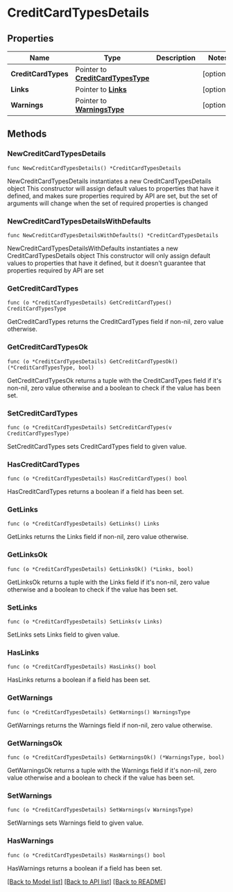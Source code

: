 # CreditCardTypesDetails

## Properties

Name | Type | Description | Notes
------------ | ------------- | ------------- | -------------
**CreditCardTypes** | Pointer to [**CreditCardTypesType**](CreditCardTypesType.md) |  | [optional] 
**Links** | Pointer to [**Links**](Links.md) |  | [optional] 
**Warnings** | Pointer to [**WarningsType**](WarningsType.md) |  | [optional] 

## Methods

### NewCreditCardTypesDetails

`func NewCreditCardTypesDetails() *CreditCardTypesDetails`

NewCreditCardTypesDetails instantiates a new CreditCardTypesDetails object
This constructor will assign default values to properties that have it defined,
and makes sure properties required by API are set, but the set of arguments
will change when the set of required properties is changed

### NewCreditCardTypesDetailsWithDefaults

`func NewCreditCardTypesDetailsWithDefaults() *CreditCardTypesDetails`

NewCreditCardTypesDetailsWithDefaults instantiates a new CreditCardTypesDetails object
This constructor will only assign default values to properties that have it defined,
but it doesn't guarantee that properties required by API are set

### GetCreditCardTypes

`func (o *CreditCardTypesDetails) GetCreditCardTypes() CreditCardTypesType`

GetCreditCardTypes returns the CreditCardTypes field if non-nil, zero value otherwise.

### GetCreditCardTypesOk

`func (o *CreditCardTypesDetails) GetCreditCardTypesOk() (*CreditCardTypesType, bool)`

GetCreditCardTypesOk returns a tuple with the CreditCardTypes field if it's non-nil, zero value otherwise
and a boolean to check if the value has been set.

### SetCreditCardTypes

`func (o *CreditCardTypesDetails) SetCreditCardTypes(v CreditCardTypesType)`

SetCreditCardTypes sets CreditCardTypes field to given value.

### HasCreditCardTypes

`func (o *CreditCardTypesDetails) HasCreditCardTypes() bool`

HasCreditCardTypes returns a boolean if a field has been set.

### GetLinks

`func (o *CreditCardTypesDetails) GetLinks() Links`

GetLinks returns the Links field if non-nil, zero value otherwise.

### GetLinksOk

`func (o *CreditCardTypesDetails) GetLinksOk() (*Links, bool)`

GetLinksOk returns a tuple with the Links field if it's non-nil, zero value otherwise
and a boolean to check if the value has been set.

### SetLinks

`func (o *CreditCardTypesDetails) SetLinks(v Links)`

SetLinks sets Links field to given value.

### HasLinks

`func (o *CreditCardTypesDetails) HasLinks() bool`

HasLinks returns a boolean if a field has been set.

### GetWarnings

`func (o *CreditCardTypesDetails) GetWarnings() WarningsType`

GetWarnings returns the Warnings field if non-nil, zero value otherwise.

### GetWarningsOk

`func (o *CreditCardTypesDetails) GetWarningsOk() (*WarningsType, bool)`

GetWarningsOk returns a tuple with the Warnings field if it's non-nil, zero value otherwise
and a boolean to check if the value has been set.

### SetWarnings

`func (o *CreditCardTypesDetails) SetWarnings(v WarningsType)`

SetWarnings sets Warnings field to given value.

### HasWarnings

`func (o *CreditCardTypesDetails) HasWarnings() bool`

HasWarnings returns a boolean if a field has been set.


[[Back to Model list]](../README.md#documentation-for-models) [[Back to API list]](../README.md#documentation-for-api-endpoints) [[Back to README]](../README.md)


